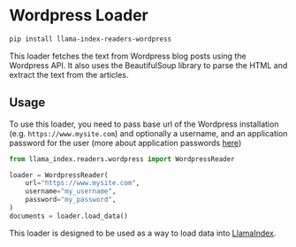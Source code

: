 # Wordpress Loader

```bash
pip install llama-index-readers-wordpress
```

This loader fetches the text from Wordpress blog posts using the Wordpress API. It also uses the BeautifulSoup library to parse the HTML and extract the text from the articles.

## Usage

To use this loader, you need to pass base url of the Wordpress installation
(e.g. `https://www.mysite.com`) and optionally a username, and an application
password for the user (more about application passwords
[here](https://www.paidmembershipspro.com/create-application-password-wordpress/))

```python
from llama_index.readers.wordpress import WordpressReader

loader = WordpressReader(
    url="https://www.mysite.com",
    username="my_username",
    password="my_password",
)
documents = loader.load_data()
```

This loader is designed to be used as a way to load data into [LlamaIndex](https://github.com/run-llama/llama_index/).

